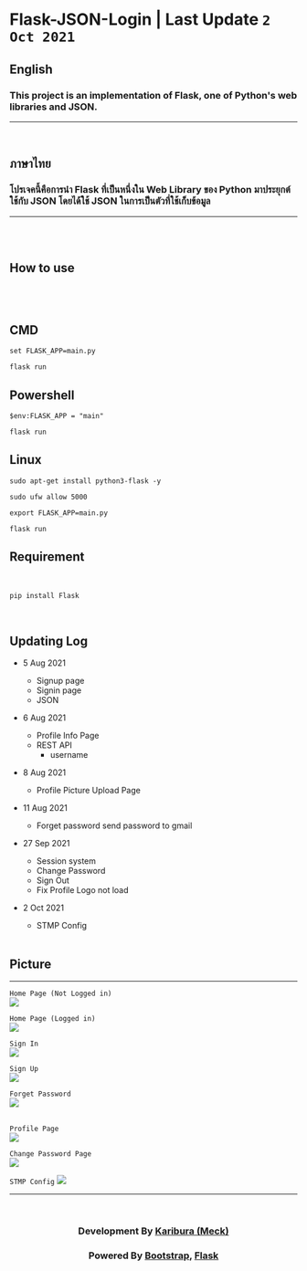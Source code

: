 # Flask-JSON-Login | Last Update <code>2 Oct 2021</code>


<h2>English</h2>
<h3>This project is an implementation of Flask, one of Python's web libraries and JSON.</h3>
<hr><br>
<h2>ภาษาไทย</h2>
<h3>โปรเจคนี้คือการนำ Flask ที่เป็นหนึ่งใน Web Library ของ Python มาประยุกต์ใช้กับ JSON โดยได้ใช้ JSON ในการเป็นตัวที่ใช้เก็บข้อมูล</h3><hr><br><br>
<h2>How to use<h2><br>


  <h2>CMD</h2>
  
```
set FLASK_APP=main.py
```
```
flask run
```

  <h2> Powershell</h2>
  
```
$env:FLASK_APP = "main"
```
```
flask run
```

  <h2> Linux </h2>
  
```
sudo apt-get install python3-flask -y
```
```
sudo ufw allow 5000
```
```
export FLASK_APP=main.py
```
```
flask run
```
  
  
<h2>Requirement</h2><br>

```
pip install Flask
```

 <br>
<h2>Updating Log</h2>
  
* 5 Aug 2021
  * Signup page
  * Signin page
  * JSON
* 6 Aug 2021
  * Profile Info Page
  * REST API
    * username
* 8 Aug 2021
  * Profile Picture Upload Page 
* 11 Aug 2021
  * Forget password send password to gmail
* 27 Sep 2021
  * Session system
  * Change Password
  * Sign Out
  * Fix Profile Logo not load
* 2 Oct 2021
  * STMP Config
  
  <br>
<h2>Picture</h2><hr>
  <code>Home Page (Not Logged in)</code><br>
  <img src="https://scontent.fbkk6-2.fna.fbcdn.net/v/t1.15752-9/243182655_272614758070075_5118033769358615999_n.png?_nc_cat=106&ccb=1-5&_nc_sid=ae9488&_nc_eui2=AeHTKTs-Z-bvw9LVDhWkQhB83TZ850emH7HdNnznR6YfscAZRWHk2a9UJW0Wrd2sQgzCe8orkNWcdMUpoRHjXpHe&_nc_ohc=yAMsjBOE26AAX-GZF_R&_nc_ht=scontent.fbkk6-2.fna&oh=8b776961f334043cb763b4b7630b438e&oe=6176FFC6"><br>
  
  <code>Home Page (Logged in)</code><br>
  <img src="https://scontent.fbkk6-1.fna.fbcdn.net/v/t1.15752-9/243209859_1229615750888544_307089034347143859_n.png?_nc_cat=110&ccb=1-5&_nc_sid=ae9488&_nc_eui2=AeFRq_jilDUC6NwBXD8ebzQJH5kEXYJpJTIfmQRdgmklMpRbib8ojK8Ha9cIUfZF1M971MzqmSPv-_Hs7Bibks1m&_nc_ohc=SFiCy1QPA9EAX97-7kg&_nc_ht=scontent.fbkk6-1.fna&oh=6f106b235c41fdac120612aac22812c3&oe=61787B05"><br>
  
  <code>Sign In</code><br>
  <img src="https://scontent.fbkk6-2.fna.fbcdn.net/v/t1.15752-9/243276975_560258678580765_2084574841917350539_n.png?_nc_cat=104&ccb=1-5&_nc_sid=ae9488&_nc_eui2=AeFvFxBb3guB9nGgoCsFGCW38NDal9DUuM7w0NqX0NS4zpugza_nXjojqTEwYyBfdPU13-7MTtl42Qtu5C6WxCN0&_nc_ohc=WdpdD_kALtwAX_gOQ98&_nc_ht=scontent.fbkk6-2.fna&oh=9c0c53ba92b6b58a4d6162b6c95cad4f&oe=6178BDA7"><br>
  
  <code>Sign Up</code><br>
  <img src="https://scontent.fbkk6-1.fna.fbcdn.net/v/t1.15752-9/243260584_289303049696321_1617608709200188255_n.png?_nc_cat=110&ccb=1-5&_nc_sid=ae9488&_nc_eui2=AeEQJugadvLSfkOYb5QmiED7qi7G2DCHjmCqLsbYMIeOYDo6UMi1ywCNzFv8yMpfZlO7yK_hRUWiR5cg6EqcKkJD&_nc_ohc=Fu3vy-JTE6QAX_0hFiW&_nc_ht=scontent.fbkk6-1.fna&oh=ec5c3fb2e2ad0cfd6ced641f2e1f22de&oe=6178AFF0"><br>
  
  <code>Forget Password</code><br>
  <img src="https://scontent.fbkk6-2.fna.fbcdn.net/v/t1.15752-9/243377874_556582338755639_4352061999172724811_n.png?_nc_cat=103&ccb=1-5&_nc_sid=ae9488&_nc_eui2=AeF2I7wvSNgwBoENFQDxu-lGBYMOvdgMMLgFgw692AwwuK34MY9F3T6n-YavRCL-0qMpP3VWxijGnZOic32J_PPi&_nc_ohc=3NAtonr1NzQAX_d6Rzf&tn=6hU7arYck_OOlEOT&_nc_ht=scontent.fbkk6-2.fna&oh=8bd652e644aa2bcc738cd498dc5f4e9b&oe=61778BA6"><br>
  <br>
  
  <code>Profile Page</code><br>
  <img src="https://scontent.fbkk6-2.fna.fbcdn.net/v/t1.15752-9/243445313_253189863358585_7339625176840068129_n.png?_nc_cat=109&ccb=1-5&_nc_sid=ae9488&_nc_eui2=AeHoRRg1WOHROvozFa6yrxDQ_-PO743QWmT_487vjdBaZJfzsd9AC-mPsJpdYwQhU7RoUCa21wNDnVNlsjNwqX5V&_nc_ohc=FA2YJxEPuQ4AX_ySAGM&tn=6hU7arYck_OOlEOT&_nc_ht=scontent.fbkk6-2.fna&oh=2caa3b7d23d31cf6d328f7eb47885da3&oe=6177E854"><br>
  
  <code>Change Password Page</code><br>
  <img src="https://scontent.fbkk6-2.fna.fbcdn.net/v/t1.15752-9/243269179_1061866811251365_6025750414967860363_n.png?_nc_cat=109&ccb=1-5&_nc_sid=ae9488&_nc_eui2=AeH-HKbbx5ETS77PY8KjwmXcfyo-vx5T6xl_Kj6_HlPrGWjprpcH40fJkn8DxQvRWmbJGCLDmc3xR0YmEVRhl-hP&_nc_ohc=Nhzu2DfqE8wAX8NRzx1&tn=6hU7arYck_OOlEOT&_nc_ht=scontent.fbkk6-2.fna&oh=5ff110bd3d9b031a9591581260212593&oe=61757831"><br>

  <code>STMP Config</code>
  <img src="https://scontent.fbkk6-1.fna.fbcdn.net/v/t39.30808-6/243867061_2743459319289883_2324431750249832497_n.jpg?_nc_cat=105&ccb=1-5&_nc_sid=730e14&_nc_eui2=AeHzc253JFgeot5wsYhHRK78WF8OCFvBlIRYXw4IW8GUhFEz9sSINK_RFy7-ckL4JIEEQdPClfucxAwSqSvMR7-D&_nc_ohc=KnGeBF48UQ8AX9DmEK5&_nc_ht=scontent.fbkk6-1.fna&oh=f1177f94fc00fdf2fea3566e0e2df721&oe=615DCDC2"><br>
  
  <hr><br>
<h3 align="center">Development By <a href="https://github.com/Karibura-Cyber">Karibura (Meck)</a></h3>
  <h3 align="center">Powered By <a href="https://getbootstrap.com">Bootstrap</a>, <a href="https://flask.palletsprojects.com/en/2.0.x/">Flask</a></h3>
